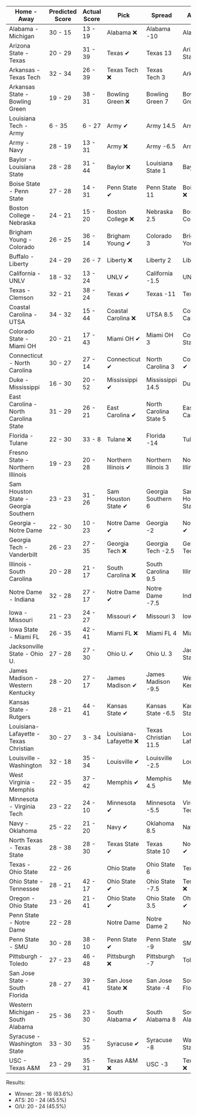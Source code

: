 Home - Away | Predicted Score | Actual Score | Pick | Spread | ATS Pick | O/U | O/U Pick
--- | --- | --- | --- | --- | --- | --- | ---
Alabama - Michigan | 30 - 15 | 13 - 19 | Alabama ❌ | Alabama -10 | Alabama ❌ | 42.5 | Over ❌
Arizona State - Texas | 20 - 29 | 31 - 39 | Texas ✔ | Texas 13 | Arizona State ✔ | 51.5 | Over ✔
Arkansas - Texas Tech | 32 - 34 | 26 - 39 | Texas Tech ❌ | Texas Tech 3 | Arkansas ✔ | 60.5 | Over ✔
Arkansas State - Bowling Green | 19 - 29 | 38 - 31 | Bowling Green ❌ | Bowling Green 7 | Bowling Green ❌ | 50.5 | Under ❌
Louisiana Tech - Army | 6 - 35 | 6 - 27 | Army ✔ | Army 14.5 | Army ✔ | 44.5 | Under ✔
Army - Navy | 28 - 19 | 13 - 31 | Army ❌ | Army -6.5 | Army ❌ | 39.5 | Over ✔
Baylor - Louisiana State | 28 - 28 | 31 - 44 | Baylor ❌ | Louisiana State 1 | Baylor ❌ | 59.5 | Under ❌
Boise State - Penn State | 27 - 28 | 14 - 31 | Penn State ✔ | Penn State 11 | Boise State ❌ | 52.5 | Over ❌
Boston College - Nebraska | 24 - 21 | 15 - 20 | Boston College ❌ | Nebraska 2.5 | Boston College ❌ | 45.5 | Under ✔
Brigham Young - Colorado | 26 - 25 | 36 - 14 | Brigham Young ✔ | Colorado 3 | Brigham Young ✔ | 54.5 | Under ✔
Buffalo - Liberty | 24 - 29 | 26 - 7 | Liberty ❌ | Liberty 2 | Liberty ❌ | 52.5 | Over ❌
California - UNLV | 18 - 32 | 13 - 24 | UNLV ✔ | California -1.5 | UNLV ✔ | 50.5 | Under ✔
Texas - Clemson | 32 - 21 | 38 - 24 | Texas ✔ | Texas -11 | Texas ✔ | 51.5 | Over ✔
Coastal Carolina - UTSA | 34 - 32 | 15 - 44 | Coastal Carolina ❌ | UTSA 8.5 | Coastal Carolina ❌ | 55.5 | Over ✔
Colorado State - Miami OH | 20 - 21 | 17 - 43 | Miami OH ✔ | Miami OH 3 | Colorado State ❌ | 42.5 | Under ❌
Connecticut - North Carolina | 30 - 27 | 27 - 14 | Connecticut ✔ | North Carolina 3 | Connecticut ✔ | 54.5 | Over ❌
Duke - Mississippi | 16 - 30 | 20 - 52 | Mississippi ✔ | Mississippi 14.5 | Duke ❌ | 52.5 | Under ❌
East Carolina - North Carolina State | 31 - 29 | 26 - 21 | East Carolina ✔ | North Carolina State 5 | East Carolina ✔ | 58.5 | Over ❌
Florida - Tulane | 22 - 30 | 33 - 8 | Tulane ❌ | Florida -14 | Tulane ❌ | 50.5 | Over ❌
Fresno State - Northern Illinois | 19 - 23 | 20 - 28 | Northern Illinois ✔ | Northern Illinois 3 | Northern Illinois ✔ | 39.5 | Over ✔
Sam Houston State - Georgia Southern | 23 - 23 | 31 - 26 | Sam Houston State ✔ | Georgia Southern 6 | Sam Houston State ✔ | 48.5 | Under ❌
Georgia - Notre Dame | 22 - 30 | 10 - 23 | Notre Dame ✔ | Georgia -2 | Notre Dame ✔ | 44.5 | Over ❌
Georgia Tech - Vanderbilt | 26 - 23 | 27 - 35 | Georgia Tech ❌ | Georgia Tech -2.5 | Georgia Tech ❌ | 51.5 | Under ❌
Illinois - South Carolina | 20 - 28 | 21 - 17 | South Carolina ❌ | South Carolina 9.5 | Illinois ✔ | 47.5 | Over ❌
Notre Dame - Indiana | 32 - 28 | 27 - 17 | Notre Dame ✔ | Notre Dame -7.5 | Indiana ❌ | 51.5 | Over ❌
Iowa - Missouri | 21 - 23 | 24 - 27 | Missouri ✔ | Missouri 3 | Iowa ✔ | 40.5 | Over ✔
Iowa State - Miami FL | 26 - 35 | 42 - 41 | Miami FL ❌ | Miami FL 4 | Miami FL ❌ | 55.5 | Over ✔
Jacksonville State - Ohio U. | 27 - 28 | 27 - 30 | Ohio U. ✔ | Ohio U. 3 | Jacksonville State ✔ | 54.5 | Over ✔
James Madison - Western Kentucky | 28 - 20 | 27 - 17 | James Madison ✔ | James Madison -9.5 | Western Kentucky ❌ | 52.5 | Under ✔
Kansas State - Rutgers | 28 - 21 | 44 - 41 | Kansas State ✔ | Kansas State -6.5 | Kansas State ❌ | 51.5 | Under ❌
Louisiana-Lafayette - Texas Christian | 30 - 27 | 3 - 34 | Louisiana-Lafayette ❌ | Texas Christian 11.5 | Louisiana-Lafayette ❌ | 58.5 | Under ✔
Louisville - Washington | 32 - 18 | 35 - 34 | Louisville ✔ | Louisville -2.5 | Louisville ❌ | 49.5 | Over ✔
West Virginia - Memphis | 22 - 35 | 37 - 42 | Memphis ✔ | Memphis 4.5 | Memphis ✔ | 58.5 | Under ❌
Minnesota - Virginia Tech | 23 - 22 | 24 - 10 | Minnesota ✔ | Minnesota -5.5 | Virginia Tech ❌ | 42.5 | Over ❌
Navy - Oklahoma | 25 - 22 | 21 - 20 | Navy ✔ | Oklahoma  8.5 | Navy ✔ | 43.5 | Over ❌
North Texas - Texas State | 28 - 38 | 28 - 30 | Texas State ✔ | Texas State 10 | North Texas ✔ | 68.5 | Under ✔
Texas - Ohio State | 22 - 26 |  | Ohio State | Ohio State 6 | Texas | 53.5 | Under
Ohio State - Tennessee | 28 - 21 | 42 - 17 | Ohio State ✔ | Ohio State -7.5 | Tennessee ❌ | 47.5 | Over ✔
Oregon - Ohio State | 23 - 26 | 21 - 41 | Ohio State ✔ | Ohio State 3.5 | Ohio State ✔ | 54.5 | Under ❌
Penn State - Notre Dame | 22 - 28 |  | Notre Dame | Notre Dame 2 | Notre Dame | 45.5 | Over
Penn State - SMU | 30 - 28 | 38 - 10 | Penn State ✔ | Penn State -9 | SMU ❌ | 53.5 | Over ❌
Pittsburgh - Toledo | 27 - 23 | 46 - 48 | Pittsburgh ❌ | Pittsburgh -7 | Toledo ✔ | 51.5 | Under ❌
San Jose State - South Florida | 28 - 27 | 39 - 41 | San Jose State ❌ | San Jose State -4 | South Florida ✔ | 62.5 | Under ❌
Western Michigan - South Alabama | 25 - 36 | 23 - 30 | South Alabama ✔ | South Alabama 8 | South Alabama ❌ | 57.5 | Over ❌
Syracuse - Washington State | 33 - 30 | 52 - 35 | Syracuse ✔ | Syracuse -8 | Washington State ❌ | 61.5 | Over ✔
USC - Texas A&M | 23 - 29 | 35 - 31 | Texas A&M ❌ | USC -3 | Texas A&M ❌ | 51.5 | Over ✔

Results:
* Winner: 28 - 16 (63.6%)
* ATS: 20 - 24 (45.5%)
* O/U: 20 - 24 (45.5%)